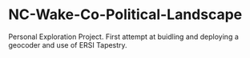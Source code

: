 # NC-Wake-Co-Political-Landscape
Personal Exploration Project.  First attempt at buidling and deploying a geocoder and use of ERSI Tapestry.  
